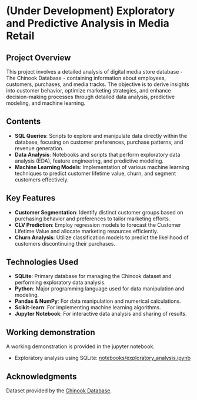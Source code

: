 # (Under Development) Exploratory and Predictive Analysis in Media Retail

## Project Overview
This project involves a detailed analysis of digital media store database - The Chinook Database - containing information about employees, customers, purchases, and media tracks. The objective is to derive insights into customer behavior, optimize marketing strategies, and enhance decision-making processes through detailed data analysis, predictive modeling, and machine learning.

## Contents
- **SQL Queries**: Scripts to explore and manipulate data directly within the database, focusing on customer preferences, purchase patterns, and revenue generation.
- **Data Analysis**: Notebooks and scripts that perform exploratory data analysis (EDA), feature engineering, and predictive modeling.
- **Machine Learning Models**: Implementation of various machine learning techniques to predict customer lifetime value, churn, and segment customers effectively.

## Key Features
- **Customer Segmentation**: Identify distinct customer groups based on purchasing behavior and preferences to tailor marketing efforts.
- **CLV Prediction**: Employ regression models to forecast the Customer Lifetime Value and allocate marketing resources efficiently.
- **Churn Analysis**: Utilize classification models to predict the likelihood of customers discontinuing their purchases.

## Technologies Used
- **SQLite**: Primary database for managing the Chinook dataset and performing exploratory data analysis.
- **Python**: Major programming language used for data manipulation and modeling.
- **Pandas & NumPy**: For data manipulation and numerical calculations.
- **Scikit-learn**: For implementing machine learning algorithms.
- **Jupyter Notebook**: For interactive data analysis and sharing of results.

## Working demonstration
A working demonstration is provided in the jupyter notebook.
- Exploratory analysis using SQLite: [notebooks/exploratory_analysis.ipynb](https://github.com/ankitskr/Media-Retail-Analytics/blob/main/notebooks/exploratory_analysis.ipynb)


## Acknowledgments
Dataset provided by the [Chinook Database](https://github.com/lerocha/chinook-database).
